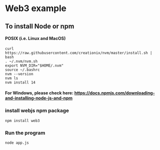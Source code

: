 # Web3 example 


## To install Node or npm

#### POSIX (i.e. Linux and MacOS)

```
curl https://raw.githubusercontent.com/creationix/nvm/master/install.sh | bash
. ~/.nvm/nvm.sh
export NVM_DIR="$HOME/.nvm"
source ~/.bashrc
nvm --version
nvm ls
nvm install 14
```

#### For Windows, please check here: https://docs.npmjs.com/downloading-and-installing-node-js-and-npm 


### install webjs npm package 

```
npm install web3
```

### Run the program

```
node app.js
```
